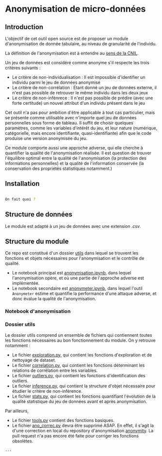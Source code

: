 # Anonymisation de micro-données

## Introduction

L'objectif de cet outil open source est de proposer un module d'anonymisation de donnée tabulaire, au niveau de granularité de l'individu.

La définition de l'anonymisation est à entendre au [sens de la CNIL](https://www.cnil.fr/fr/lanonymisation-de-donnees-personnelles).

Un jeu de données est considéré comme anonyme s'il respecte les trois critères suivants :
- Le critère de non-individualisation : Il est impossible d'identifier un individu parmi le jeu de données anonymisé
- Le critère de non-corrélation : Etant donné un jeu de données externe, il n'est pas possible de retrouver le même individu dans les deux jeux
- Le critère de non-infénrece : Il n'est pas possible de prédire (avec une forte certitude) un nouvel attribut d'un individu présent dans le jeu

Cet outil n'a pas pour ambition d'être applicable à tout cas particulier, mais se présente comme utilisable avec n'importe quel jeu de données personnelles sous forme de tableau. Il suffit de choisir quelques paramètres, comme les variables d'intérêt du jeu, et leur nature (numérique, catégorielle, mais encore identifiante, quasi-identifiante) afin que le code produise une version anonymisée du jeu.

Ce module comporte aussi une approche adverse, qui elle cherche à quantifier la qualité de l'anonymisation réalisée. Il est question de trouver l'équilibre optimal entre la qualité de l'anonymisation (la protection des informations personnelles) et la qualité de l'information conservée (la conservation des propriétés statistiques notamment.)

## Installation

```bash

On fait quoi ?
```

## Structure de données

Le module est adapté à un jeu de données avec une extension *.csv*.

## Structure du module

Ce repo est constitué d'un dossier [utils](utils/) dans lequel se trouvent les fonctions et objets nécessaires pour l'anonymisation et le contrôle de qualité.
- Le notebook principal est [anonymisation.ipynb](anonymisation.ipynb), dans lequel l'anonymisation opère, et où une partie de l'approche adverse est implémentée.
- Le notebook secondaire est [anonymeter.ipynb](anonymeter.ipynb), dans lequel l'outil `Anonymeter` estime et quantifie la performance d'une attaque adverse, et donc évalue la qualité de l'anonymisation.

### Notebook d'anonymisation

### Dossier utils
Le dossier utils comprend un ensemble de fichiers qui contiennent toutes les fonctions nécessaires au bon fonctionnement du module. On y retrouve notamment :
- Le fichier [exploration.py](utils/exploration.py), qui contient les fonctions d'exploration et de nettoyage de dataset.
- Le fichier [correlation.py](utils/correlation.py), qui contient les fonctions déterminant les relations de corrélation entre les variables.
- Le fichier [outliers.py](utils/outliers.py), qui contient les fonctions d'identification des outliers.
- Le fichier [inference.py](utils/inference.py), qui contient la structure d'objet nécessaire pour étudier le critère de non-inférence.
- Le fichier [stats.py](utils/stats.py), qui contient les fonctions quantifiant l'évolution de la qualité statistique du jeu de données avant et après anonymisation.

Par ailleurs,
- Le fichier [tools.py](utils/tools.py) contient des fonctions basiques.
- Le fichier [ano_correc.py](utils/ano_correc.py) devra être supprimé ASAP. En effet, il s'agit la d'une correction en local du repository d'anonymisation [anonymity](https://github.com/SGMAP-AGD/anonymisation). La pull request n'a pas encore été faite pour corriger les fonctions obsolètes.

```bash
...
```

